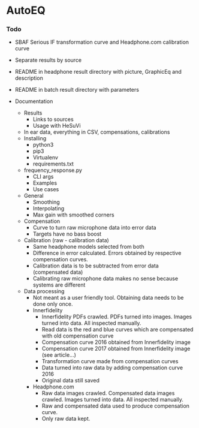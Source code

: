 # AutoEQ

### Todo
- SBAF Serious IF transformation curve and Headphone.com calibration curve
- Separate results by source
- README in headphone result directory with picture, GraphicEq and description
- README in batch result directory with parameters

- Documentation
  - Results
    - Links to sources
    - Usage with HeSuVi
  - In ear data, everything in CSV, compensations, calibrations
  - Installing
    - python3
    - pip3
    - Virtualenv
    - requirements.txt
  - frequency_response.py
    - CLI args
    - Examples
    - Use cases
  - General
    - Smoothing
    - Interpolating
    - Max gain with smoothed corners
  - Compensation
    - Curve to turn raw microphone data into error data
    - Targets have no bass boost
  - Calibration (raw - calibration data)
    - Same headphone models selected from both
    - Difference in error calculated. Errors obtained by respective compensation curves.
    - Calibration data is to be subtracted from error data (compensated data)
    - Calibrating raw microphone data makes no sense because systems are different
  - Data processing
    - Not meant as a user friendly tool. Obtaining data needs to be done only once.
    - Innerfidelity
      - Innerfidelity PDFs crawled. PDFs turned into images. Images turned into data. All inspected manually.
      - Read data is the red and blue curves which are compensated with old compensation curve
      - Compensation curve 2016 obtained from Innerfidelity image
      - Compensation curve 2017 obtained from Innerfidelity image (see article...)
      - Transformation curve made from compensation curves
      - Data turned into raw data by adding compensation curve 2016
      - Original data still saved
    - Headphone.com
      - Raw data images crawled. Compensated data images crawled. Images turned into data. All inspected manually.
      - Raw and compensated data used to produce compensation curve.
      - Only raw data kept.
